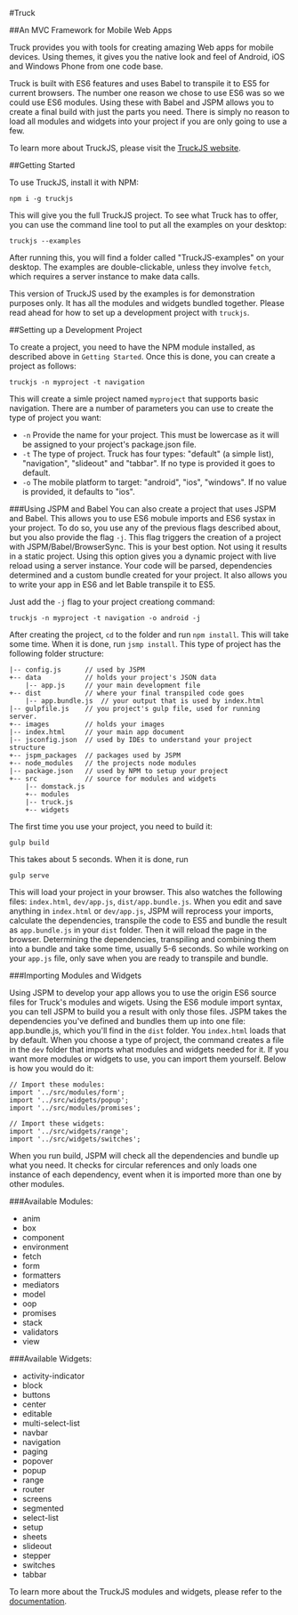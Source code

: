 #Truck

##An MVC Framework for Mobile Web Apps

Truck provides you with tools for creating amazing Web apps for mobile devices. Using themes, it gives you the native look and feel of Android, iOS and Windows Phone from one code base.

Truck is built with ES6 features and uses Babel to transpile it to ES5 for current browsers. The number one reason we chose to use ES6 was so we could use ES6 modules. Using these with Babel and JSPM allows you to create a final build with just the parts you need. There is simply no reason to load all modules and widgets into your project if you are only going to use a few.

To learn more about TruckJS, please visit the [TruckJS website](http://truckjs.github.io).

##Getting Started

To use TruckJS, install it with NPM:

```
npm i -g truckjs
```

This will give you the full TruckJS project. To see what Truck has to offer, you can use the command line tool to put all the examples on your desktop:

```
truckjs --examples
```

After running this, you will find a folder called "TruckJS-examples" on your desktop. The examples are double-clickable, unless they involve `fetch`, which requires a server instance to make data calls. 

This version of TruckJS used by the examples is for demonstration purposes only. It has all the modules and widgets bundled together. Please read ahead for how to set up a development project with `truckjs`.

##Setting up a Development Project

To create a project, you need to have the NPM module installed, as described above in `Getting Started`. Once this is done, you can create a project as follows:

```
truckjs -n myproject -t navigation
```

This will create a simle project named `myproject` that supports basic navigation. There are a number of parameters you can use to create the type of project you want:

- `-n` Provide the name for your project. This must be lowercase as it will be assigned to your project's package.json file.
- `-t` The type of project. Truck has four types: "default" (a simple list), "navigation", "slideout" and "tabbar". If no type is provided it goes to default.
- `-o` The mobile platform to target: "android", "ios", "windows". If no value is provided, it defaults to "ios".

###Using JSPM and Babel
You can also create a project that uses JSPM and Babel. This allows you to use ES6 mobule imports and ES6 systax in your project. To do so, you use any of the previous flags described about, but you also provide the flag `-j`. This flag triggers the creation of a project with JSPM/Babel/BrowserSync. This is your best option. Not using it results in a static project. Using this option gives you a dynamic project with live reload using a server instance. Your code will be parsed, dependencies determined and a custom bundle created for your project. It also allows you to write your app in ES6 and let Bable transpile it to ES5. 

Just add the `-j` flag to your project creationg command:

```
truckjs -n myproject -t navigation -o android -j
```

After creating the project, `cd` to the folder and run `npm install`. This will take some time. When it is done, run `jsmp install`. This type of project has the following folder structure:

```
|-- config.js      // used by JSPM
+-- data           // holds your project's JSON data
    |-- app.js     // your main development file
+-- dist           // where your final transpiled code goes
    |-- app.bundle.js  // your output that is used by index.html
|-- gulpfile.js    // you project's gulp file, used for running server. 
+-- images         // holds your images
|-- index.html     // your main app document
|-- jsconfig.json  // used by IDEs to understand your project structure
+-- jspm_packages  // packages used by JSPM
+-- node_modules   // the projects node modules
|-- package.json   // used by NPM to setup your project
+-- src            // source for modules and widgets
    |-- domstack.js
    +-- modules
    |-- truck.js
    +-- widgets
```

The first time you use your project, you need to build it:

```
gulp build
```

This takes about 5 seconds. When it is done, run

```
gulp serve
```

This will load your project in your browser. This also watches the following files: `index.html`, `dev/app.js`, `dist/app.bundle.js`. When you edit and save anything in `index.html` or `dev/app.js`, JSPM will reprocess your imports, calculate the dependencies, transpile the code to ES5 and bundle the result as `app.bundle.js` in your `dist` folder. Then it will reload the page in the browser. Determining the dependencies, transpiling and combining them into a bundle and take some time, usually 5-6 seconds. So while working on your `app.js` file, only save when you are ready to transpile and bundle.

###Importing Modules and Widgets

Using JSPM to develop your app allows you to use the origin ES6 source files for Truck's modules and wigets. Using the ES6 module import syntax, you can tell JSPM to build you a result with only those files. JSPM takes the dependencies you've defined and bundles them up into one file: app.bundle.js, which you'll find in the `dist` folder. You `index.html` loads that by default. When you choose a type of project, the command creates a file in the `dev` folder that imports what modules and widgets needed for it. If you want more modules or widgets to use, you can import them yourself. Below is how you would do it:


```
// Import these modules:
import '../src/modules/form';
import '../src/widgets/popup';
import '../src/modules/promises';

// Import these widgets:
import '../src/widgets/range';
import '../src/widgets/switches';
```
When you run build, JSPM will check all the dependencies and bundle up what you need. It checks for circular references and only loads one instance of each dependency, event when it is imported more than one by other modules.

###Available Modules:

- anim
- box
- component
- environment
- fetch
- form
- formatters
- mediators
- model
- oop
- promises
- stack
- validators
- view

###Available Widgets:

- activity-indicator
- block
- buttons
- center
- editable
- multi-select-list
- navbar
- navigation
- paging
- popover
- popup
- range
- router
- screens
- segmented
- select-list
- setup
- sheets
- slideout
- stepper
- switches
- tabbar

To learn more about the TruckJS modules and widgets, please refer to the [documentation](http://truckjs.io/docs/models/models-intro.html).
